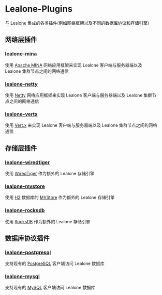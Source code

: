 # Lealone-Plugins
与 Lealone 集成的各类插件(例如网络框架以及不同的数据库协议和存储引擎)

## 网络层插件

### [lealone-mina](https://github.com/lealone/Lealone-Plugins/tree/master/lealone-mina)
使用 [Apache MINA](http://mina.apache.org/) 网络应用框架来实现 Lealone 客户端与服务器端以及 Lealone 集群节点之间的网络通信


### [lealone-netty](https://github.com/lealone/Lealone-Plugins/tree/master/lealone-netty)
使用 [Netty](http://netty.io/) 网络应用框架来实现 Lealone 客户端与服务器端以及 Lealone 集群节点之间的网络通信


### [lealone-vertx](https://github.com/lealone/Lealone-Platform/tree/master/lealone-vertx)
使用 [Vert.x](https://vertx.io/) 来实现 Lealone 客户端与服务器端以及 Lealone 集群节点之间的网络通信


## 存储层插件

### [lealone-wiredtiger](https://github.com/lealone/Lealone-Plugins/tree/master/lealone-wiredtiger)
使用 [WiredTiger](http://www.wiredtiger.com/) 作为额外的 Lealone 存储引擎


### [lealone-mvstore](https://github.com/lealone/Lealone-Plugins/tree/master/lealone-mvstore)
使用 [H2](http://www.h2database.com/html/main.html) 数据库的 [MVStore](http://www.h2database.com/html/mvstore.html) 作为额外的 Lealone 存储引擎


### [lealone-rocksdb](https://github.com/lealone/Lealone-Plugins/tree/master/lealone-rocksdb)
使用 [RocksDB](https://github.com/facebook/rocksdb) 作为额外的 Lealone 存储引擎


## 数据库协议插件


### [lealone-postgresql](https://github.com/lealone/Lealone-Plugins/tree/master/lealone-postgresql)
支持现有的 [PostgreSQL](https://www.postgresql.org/) 客户端访问 Lealone 数据库


### [lealone-mysql](https://github.com/lealone/Lealone-Plugins/tree/master/lealone-mysql)
支持现有的 [MySQL](https://www.mysql.com/) 客户端访问 Lealone 数据库
